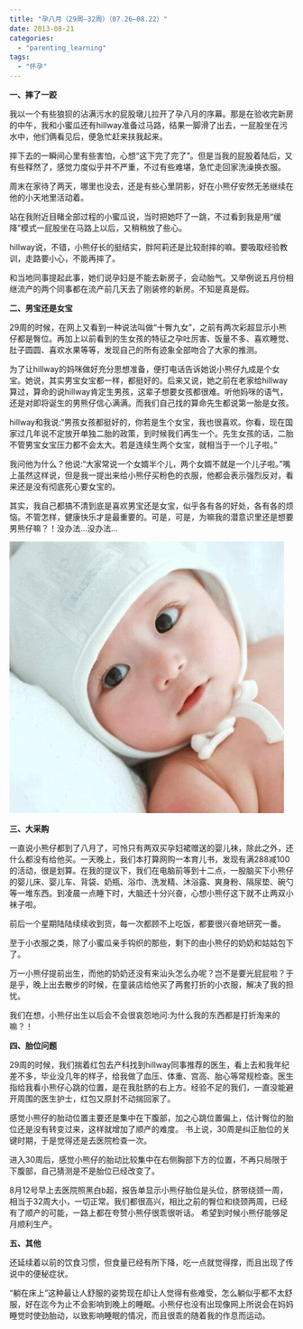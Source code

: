 ```yaml
---
title: "孕八月（29周—32周）（07.26—08.22）"
date: 2013-08-21
categories: 
  - "parenting_learning"
tags: 
  - "怀孕"
---
```


**一、摔了一跤**

我以一个有些狼狈的沾满污水的屁股墩儿拉开了孕八月的序幕。那是在验收完新房的中午，我和小蜜瓜还有hillway准备过马路，结果一脚滑了出去，一屁股坐在污水中，他们俩看见后，便急忙赶来扶我起来。

摔下去的一瞬间心里有些害怕，心想“这下完了完了”。但是当我的屁股着陆后，又有些释然了，感觉力度似乎并不严重，不过有些难堪，急忙走回家洗澡换衣服。

周末在家待了两天，哪里也没去，还是有些心里阴影，好在小熊仔安然无恙继续在他的小天地里活动着。

站在我附近目睹全部过程的小蜜瓜说，当时把她吓了一跳，不过看到我是用“缓降”模式一屁股坐在马路上以后，又稍稍放了些心。

hillway说，不错，小熊仔长的挺结实，胖阿莉还是比较耐摔的嘛。要吸取经验教训，走路要小心，不能再摔了。

和当地同事提起此事，她们说孕妇是不能去新房子，会动胎气。又举例说五月份相继流产的两个同事都在流产前几天去了刚装修的新房。不知是真是假。

**二、男宝还是女宝**

29周的时候，在网上又看到一种说法叫做“十臀九女”，之前有两次彩超显示小熊仔都是臀位。再加上以前看到的生女孩的特征之孕吐厉害、饭量不多、喜欢睡觉、肚子圆圆、喜欢水果等等，发现自己的所有迹象全部吻合了大家的推测。

为了让hillway的妈咪做好充分思想准备，便打电话告诉她说小熊仔九成是个女宝。她说，其实男宝女宝都一样，都挺好的。后来又说，她之前在老家给hillway算过，算命的说hillway肯定生男孩，这辈子想要女孩都很难。听他妈咪的语气，还是对即将诞生的男熊仔信心满满。而我们自己找的算命先生都说第一胎是女孩。

hillway和我说:“男孩女孩都挺好的，你若是生个女宝，我也很喜欢。你看，现在国家过几年说不定放开单独二胎的政策，到时候我们再生一个。先生女孩的话，二胎不管男宝女宝压力都不会太大。若是连续生两个女宝，就相当于一个儿子啦。”

我问他为什么？他说:“大家常说一个女婿半个儿，两个女婿不就是一个儿子啦。”嘴上虽然这样说，但是我一提出来给小熊仔买粉色的衣服，他都会表示强烈反对，看来还是没有彻底死心要女宝的。

其实，我自己都搞不清到底是喜欢男宝还是女宝，似乎各有各的好处，各有各的烦恼。不管怎样，健康快乐才是最重要的。可是，可是，为嘛我的潜意识里还是想要男熊仔嘛？！没办法…没办法…

![1_100421160253_1](images/8738695106_6d5f8b766d_z.jpg)

**三、大采购**

一直说小熊仔都到了八月了，可怜只有两双买孕妇裙赠送的婴儿袜，除此之外，还什么都没有给他买。一天晚上，我们本打算网购一本育儿书，发现有满288减100的活动，很是划算。在我的提议下，我们在电脑前等到十二点，一股脑买下小熊仔的婴儿床、婴儿车、背袋、奶瓶、浴巾、洗发精、沐浴露、爽身粉、隔尿垫、碗勺等一堆东西。到凌晨一点睡下时，大脑还十分兴奋，心想小熊仔这下就不止两双小袜子啦。

前后一个星期陆陆续续收到货，每一次都顾不上吃饭，都要很兴奋地研究一番。

至于小衣服之类，除了小蜜瓜亲手钩织的那些，剩下的由小熊仔的奶奶和姑姑包下了。

万一小熊仔提前出生，而他的奶奶还没有来汕头怎么办呢？岂不是要光屁屁啦？于是乎，晚上出去散步的时候，在童装店给他买了两套打折的小衣服，解决了我的担忧。

我们在想，小熊仔出生以后会不会很哀怨地问:为什么我的东西都是打折淘来的嘛？！

**四、胎位问题**

29周的时候，我们揣着红包去产科找到hillway同事推荐的医生，看上去和我年纪差不多，毕业没几年的样子，给我做了血压、体重、宫高、胎心等常规检查。医生指给我看小熊仔心跳的位置，是在我肚脐的右上方。经验不足的我们，一直没能避开周围的医生护士，红包又原封不动揣回家了。

感觉小熊仔的胎动位置主要还是集中在下腹部，加之心跳位置偏上，估计臀位的胎位还是没有转变过来，这样就增加了顺产的难度。 书上说，30周是纠正胎位的关键时期，于是觉得还是去医院检查一次。

进入30周后，感觉小熊仔的胎动比较集中在右侧胸部下方的位置，不再只局限于下腹部，自己猜测是不是胎位已经改变了。

8月12号早上去医院照黑白b超，报告单显示小熊仔胎位是头位，脐带绕颈一周，相当于32周大小，一切正常。我们都很高兴，相比之前的臀位和绕颈两周，已经有了顺产的可能，一路上都在夸赞小熊仔很乖很听话。 希望到时候小熊仔能够足月顺利生产。

**五、其他**

还延续着以前的饮食习惯，但食量已经有所下降，吃一点就觉得撑，而且出现了传说中的便秘症状。

“躺在床上”这种最让人舒服的姿势现在却让人觉得有些难受，怎么躺似乎都不太舒服，好在迄今为止不会影响到晚上的睡眠。小熊仔也没有出现像网上所说会在妈妈睡觉时使劲胎动，以致影响睡眠的情况，而且很乖的随着我的作息而运动。
